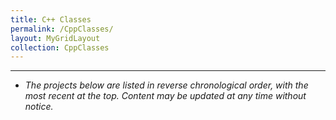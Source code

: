 ```yaml
---
title: C++ Classes
permalink: /CppClasses/
layout: MyGridLayout
collection: CppClasses
---
```

---
- *The projects below are listed in reverse chronological order, with the most recent at the top. Content may be updated at any time without notice.*